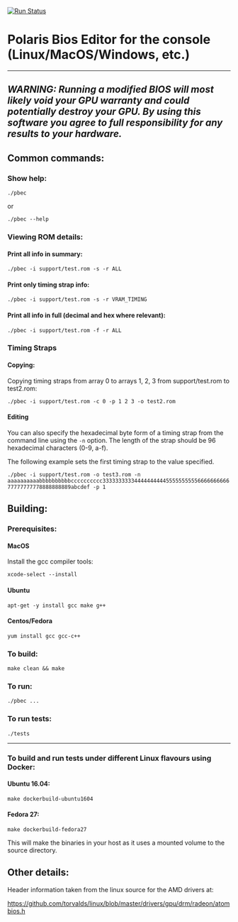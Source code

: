[![Run Status](https://api.shippable.com/projects/5b2b5de13626c20700cc6dd3/badge?branch=master)](https://app.shippable.com/github/wilvk/pbec)

# Polaris Bios Editor for the console (Linux/MacOS/Windows, etc.)

---
*WARNING: Running a modified BIOS will most likely void your GPU warranty and could potentially destroy your GPU. 
By using this software you agree to full responsibility for any results to your hardware.*
---

## Common commands:

### Show help:

`./pbec`

or

`./pbec --help`

### Viewing ROM details:

#### Print all info in summary:

`./pbec -i support/test.rom -s -r ALL`

#### Print only timing strap info:

`./pbec -i support/test.rom -s -r VRAM_TIMING`

#### Print all info in full (decimal and hex where relevant):

`./pbec -i support/test.rom -f -r ALL`



### Timing Straps

#### Copying:

Copying timing straps from array 0 to arrays 1, 2, 3 from support/test.rom to test2.rom:

`./pbec -i support/test.rom -c 0 -p 1 2 3 -o test2.rom`

#### Editing

You can also specify the hexadecimal byte form of a timing strap from the command line using the `-n` option. The length of the strap should be 96 hexadecimal characters (0-9, a-f).

The following example sets the first timing strap to the value specified.

`./pbec -i support/test.rom -o test3.rom -n aaaaaaaaaabbbbbbbbbbcccccccccc333333333344444444445555555555666666666677777777778888888889abcdef -p 1`

## Building:

### Prerequisites:

#### MacOS

Install the gcc compiler tools:

`xcode-select --install`

#### Ubuntu

`apt-get -y install gcc make g++`


#### Centos/Fedora

`yum install gcc gcc-c++`


### To build:

`make clean && make`

### To run:

`./pbec ...`

### To run tests:

`./tests`

---

### To build and run tests under different Linux flavours using Docker:

#### Ubuntu 16.04:

`make dockerbuild-ubuntu1604`

#### Fedora 27:

`make dockerbuild-fedora27`

This will make the binaries in your host as it uses a mounted volume to the source directory.

## Other details:

Header information taken from the linux source for the AMD drivers at:

https://github.com/torvalds/linux/blob/master/drivers/gpu/drm/radeon/atombios.h

